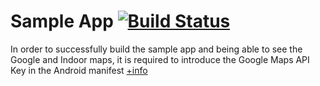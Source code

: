 # Sample App [![Build Status](https://travis-ci.org/indoor-onyourmap/Android-SDK.svg?branch=master)](https://travis-ci.org/indoor-onyourmap/Android-SDK)

In order to successfully build the sample app and being able to see the Google and Indoor maps, it is required to introduce the Google Maps API Key in the Android manifest [+info](https://developers.google.com/maps/documentation/android-api/signup?hl=en)

